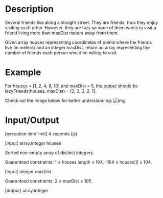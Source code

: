 # Description
Several friends live along a straight street. They are friends, thus they enjoy visiting each other. However, they are lazy so none of them wants to visit a friend living more than maxDist meters away from them.

Given array houses representing coordinates of points where the friends live (in meters) and an integer maxDist, return an array representing the number of friends each person would be willing to visit.

# Example

For houses = [1, 2, 4, 8, 10] and maxDist = 5, the output should be
lazyFriends(houses, maxDist) = [2, 2, 3, 2, 1].

Check out the image below for better understanding:
![img](https://codefightsuserpics.s3.amazonaws.com/tasks/lazyFriends/img/example.png?_tm=1490636272744)


# Input/Output

[execution time limit] 4 seconds (js)

[input] array.integer houses

Sorted non-empty array of distinct integers.

Guaranteed constraints:
1 ≤ houses.length ≤ 104,
-104 ≤ houses[i] ≤ 104.

[input] integer maxDist

Guaranteed constraints:
2 ≤ maxDist ≤ 105.

[output] array.integer